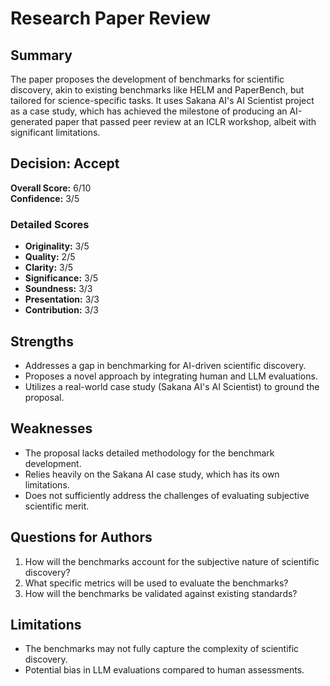 # Research Paper Review
## Summary

The paper proposes the development of benchmarks for scientific discovery, akin to existing benchmarks like HELM and PaperBench, but tailored for science-specific tasks. It uses Sakana AI's AI Scientist project as a case study, which has achieved the milestone of producing an AI-generated paper that passed peer review at an ICLR workshop, albeit with significant limitations.
## Decision: Accept
**Overall Score:** 6/10  
**Confidence:** 3/5

### Detailed Scores
- **Originality:** 3/5
- **Quality:** 2/5
- **Clarity:** 3/5
- **Significance:** 3/5
- **Soundness:** 3/3
- **Presentation:** 3/3
- **Contribution:** 3/3

## Strengths
- Addresses a gap in benchmarking for AI-driven scientific discovery.
- Proposes a novel approach by integrating human and LLM evaluations.
- Utilizes a real-world case study (Sakana AI's AI Scientist) to ground the proposal.

## Weaknesses
- The proposal lacks detailed methodology for the benchmark development.
- Relies heavily on the Sakana AI case study, which has its own limitations.
- Does not sufficiently address the challenges of evaluating subjective scientific merit.

## Questions for Authors
1. How will the benchmarks account for the subjective nature of scientific discovery?
2. What specific metrics will be used to evaluate the benchmarks?
3. How will the benchmarks be validated against existing standards?

## Limitations
- The benchmarks may not fully capture the complexity of scientific discovery.
- Potential bias in LLM evaluations compared to human assessments.
